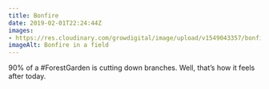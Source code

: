 ```yaml
---
title: Bonfire
date: 2019-02-01T22:24:44Z
images: 
- https://res.cloudinary.com/growdigital/image/upload/v1549043357/bonfire-E965C676.jpg
imageAlt: Bonfire in a field
---
```


90% of a #ForestGarden is cutting down branches. Well, that’s how it feels after today.
